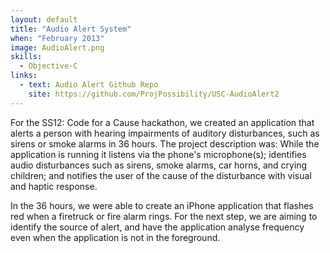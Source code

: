 ```yaml
---
layout: default
title: "Audio Alert System"
when: "February 2013"
image: AudioAlert.png
skills:
  - Objective-C
links:
  - text: Audio Alert Github Repo
    site: https://github.com/ProjPossibility/USC-AudioAlert2
---
```


For the SS12: Code for a Cause hackathon, we created an application that alerts a person with hearing impairments of auditory disturbances, such as sirens or smoke alarms in 36 hours. The project description was: While the application is running it listens via the phone's microphone(s); identifies audio disturbances such as sirens, smoke alarms, car horns, and crying children; and notifies the user of the cause of the disturbance with visual and haptic response. 

In the 36 hours, we were able to create an iPhone application that flashes red when a firetruck or fire alarm rings. For the next step, we are aiming to identify the source of alert, and have the application analyse frequency even when the application is not in the foreground. 

